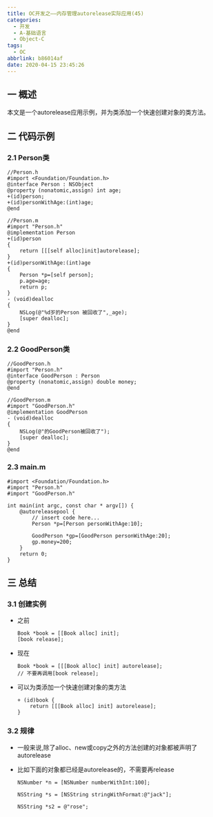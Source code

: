 ```yaml
---
title: OC开发之——内存管理autorelease实际应用(45)
categories:
  - 开发
  - A-基础语言
  - Object-C
tags:
  - OC
abbrlink: b86014af
date: 2020-04-15 23:45:26
---
```

## 一 概述

本文是一个autorelease应用示例，并为类添加一个快速创建对象的类方法。
<!--more-->

## 二 代码示例

### 2.1 Person类

```
//Person.h
#import <Foundation/Foundation.h>
@interface Person : NSObject
@property (nonatomic,assign) int age;
+(id)person;
+(id)personWithAge:(int)age;
@end

//Person.m
#import "Person.h"
@implementation Person
+(id)person
{
    return [[[self alloc]init]autorelease];
}
+(id)personWithAge:(int)age
{
    Person *p=[self person];
    p.age=age;
    return p;
}
- (void)dealloc
{
    NSLog(@"%d岁的Person 被回收了",_age);
    [super dealloc];
}
@end
```

### 2.2 GoodPerson类

```
//GoodPerson.h
#import "Person.h"
@interface GoodPerson : Person
@property (nonatomic,assign) double money;
@end

//GoodPerson.m
#import "GoodPerson.h"
@implementation GoodPerson
- (void)dealloc
{
    NSLog(@"的GoodPerson被回收了");
    [super dealloc];
}
@end
```

### 2.3 main.m

```
#import <Foundation/Foundation.h>
#import "Person.h"
#import "GoodPerson.h"

int main(int argc, const char * argv[]) {
    @autoreleasepool {
        // insert code here...
        Person *p=[Person personWithAge:10];
        
        GoodPerson *gp=[GoodPerson personWithAge:20];
        gp.money=200;     
    }
    return 0;
}
```

## 三 总结

### 3.1 创建实例

* 之前

  ```
  Book *book = [[Book alloc] init];
  [book release];
  ```

* 现在

  ```
  Book *book = [[[Book alloc] init] autorelease];
  // 不要再调用[book release];
  ```

* 可以为类添加一个快速创建对象的类方法

  ```
  + (id)book {
      return [[[Book alloc] init] autorelease];
  }
  ```

### 3.2 规律

* 一般来说,除了alloc、new或copy之外的方法创建的对象都被声明了autorelease
* 比如下面的对象都已经是autorelease的，不需要再release

  ```
  NSNumber *n = [NSNumber numberWithInt:100];
  
  NSString *s = [NSString stringWithFormat:@"jack"];
  
  NSString *s2 = @"rose";
  ```
